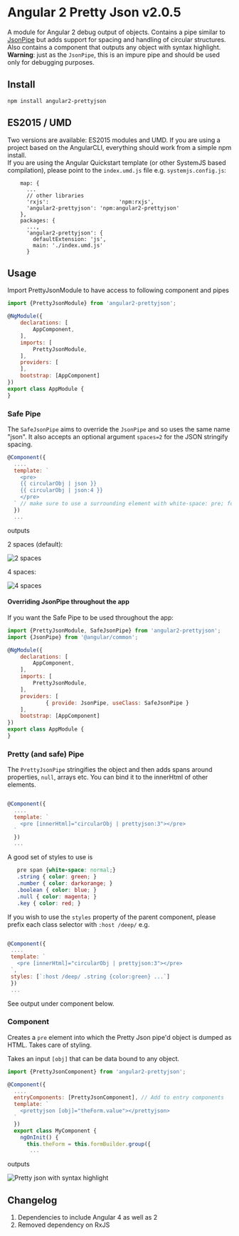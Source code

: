 # Angular 2 Pretty Json v2.0.5

A module for Angular 2 debug output of objects. Contains a pipe similar to [JsonPipe](https://angular.io/docs/ts/latest/api/common/index/JsonPipe-class.html) but adds support for spacing and handling of circular structures.  
Also contains a component that outputs any object with syntax highlight.  
**Warning**: just as the `JsonPipe`, this is an impure pipe and should be used only for debugging purposes.

## Install

```
npm install angular2-prettyjson
```

## ES2015 / UMD

Two versions are available: ES2015 modules and UMD. If you are using a project based on the AngularCLI, everything should work from a simple npm install.  
If you are using the Angular Quickstart template (or other SystemJS based compilation), please point to the `index.umd.js` file
e.g. `systemjs.config.js`:

```
    map: {
      ...
      // other libraries
      'rxjs':                      'npm:rxjs',
      'angular2-prettyjson': 'npm:angular2-prettyjson'
    },
    packages: {
      ...,
      'angular2-prettyjson': {
        defaultExtension: 'js',
        main: './index.umd.js'
      }
```

## Usage

Import PrettyJsonModule to have access to following component and pipes
```js
import {PrettyJsonModule} from 'angular2-prettyjson';

@NgModule({
    declarations: [
        AppComponent,
    ],
    imports: [
        PrettyJsonModule,
    ],
    providers: [
    ],
    bootstrap: [AppComponent]
})
export class AppModule {
}
```

### Safe Pipe

The `SafeJsonPipe` aims to override the `JsonPipe` and so uses the same name "json". It also accepts an optional argument `spaces=2` for the JSON stringify spacing.

```js
@Component({
  ....
  template: `
    <pre>
    {{ circularObj | json }}
    {{ circularObj | json:4 }}
    </pre>
  ` // make sure to use a surrounding element with white-space: pre; for best results
  })
  ...
```

outputs

2 spaces (default):

![2 spaces](https://cloud.githubusercontent.com/assets/487758/15599442/d163cf2a-2415-11e6-8097-f1f9f62fd3ce.png)

4 spaces:

![4 spaces](https://cloud.githubusercontent.com/assets/487758/15599411/a6815a8e-2415-11e6-8f1f-e68db77885a2.png)

#### Overriding JsonPipe throughout the app

If you want the Safe Pipe to be used throughout the app:

```js
import {PrettyJsonModule, SafeJsonPipe} from 'angular2-prettyjson';
import {JsonPipe} from '@angular/common';

@NgModule({
    declarations: [
        AppComponent,
    ],
    imports: [
        PrettyJsonModule,
    ],
    providers: [
            { provide: JsonPipe, useClass: SafeJsonPipe }
    ],
    bootstrap: [AppComponent]
})
export class AppModule {
}
```

### Pretty (and safe) Pipe

The `PrettyJsonPipe` stringifies the object and then adds spans around properties, `null`, arrays etc. You can bind it to the innerHtml of other elements.

```js

@Component({
  ....
  template: `
    <pre [innerHtml]="circularObj | prettyjson:3"></pre>
  `
  })
  ...
```

 A good set of styles to use is

 ```css
    pre span {white-space: normal;}
    .string { color: green; }
    .number { color: darkorange; }
    .boolean { color: blue; }
    .null { color: magenta; }
    .key { color: red; }
 ```

 If you wish to use the `styles` property of the parent component, please prefix each class selector with `:host /deep/`
 e.g.

 ```js

@Component({
  ....
  template: `
    <pre [innerHtml]="circularObj | prettyjson:3"></pre>
  `,
  styles: [`:host /deep/ .string {color:green} ...`]
  })
  ...
```

 See output under component below.

### Component

 Creates a `pre` element into which the Pretty Json pipe'd object is dumped as HTML. Takes care of styling.

 Takes an input `[obj]` that can be data bound to any object.

```js
import {PrettyJsonComponent} from 'angular2-prettyjson';

@Component({
  ....
  entryComponents: [PrettyJsonComponent], // Add to entry components
  template: `
    <prettyjson [obj]="theForm.value"></prettyjson>
  `
  })
  export class MyComponent {
    ngOnInit() {
      this.theForm = this.formBuilder.group({
       ...
```

outputs

![Pretty json with syntax highlight](https://cloud.githubusercontent.com/assets/487758/15599410/a68103f4-2415-11e6-8c5e-d86c22abd72b.png)

## Changelog

1. Dependencies to include Angular 4 as well as 2
1. Removed dependency on RxJS
